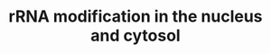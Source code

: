 ---
authors:
- ReactomeTeam
- Mkutmon
description: Human ribosomal RNAs (rRNAs) contain about 200 residues that are enzymatically
  modified after transcription in the nucleolus (Maden and Khan 1977, Maden 1988,
  Maden and Hughes 1997, reviewed in Hernandez-Verdun et al. 2010, Boschi-Muller and
  Motorin 2013). The modified residues occur in regions of the rRNAs that are located
  in functionally important parts of the ribosome, notably in the A and P peptidyl
  transfer sites, the polypeptide exit tunnel, and intersubunit contacts (Polikanov
  et al. 2015, reviewed in Decatur and Fournier 2002, Chow et al. 2007, Sharma and
  Lafontaine 2015). The two most common modifications are pseudouridines and 2'-O-methylribonucleotides.
  Formation of pseudouridine from encoded uridine is catalyzed by box H/ACA small
  nucleolar ribonucleoprotein (snoRNP) complexes (reviewed in Hamma and Ferre-D'Amare
  2010, Watkins and Bohnsack 2011, Ge and Yu 2013, Kierzek et al. 2014, Yu and Meier
  2014) and methylation of the hydroxyl group of the 2' carbon is catalyzed by box
  C/D snoRNPs (Kiss-Laszlo et al. 1996, Lapinaite et al. 2013, reviewed in Watkins
  and Bohnsack 2011). The snoRNP complexes contain common sets of protein subunits
  and unique snoRNAs that guide each complex to its target nucleotide of the rRNA
  by base-pairing between the snoRNA and the rRNA (reviewed in Henras et al. 2004,
  Watkins and Bohnsack 2011). Other modifications of rRNA include 5-methylcytidine
  (reviewed in Squires and Preiss 2010), 1-methylpseudouridine, 7-methylguanosine,
  6-dimethyladenosine, and 4-acetylcytidine (reviewed in Sharma and Lafontaine 2015).
  In yeast most modifications are introduced co-transcriptionally (Kos and Tollervey
  2010, reviewed in Turowski and Tollervey 2015), however the order of modification
  events and pre-rRNA cleavage events is not well characterized.  View original pathway
  at [http://www.reactome.org/PathwayBrowser/#DIAGRAM=6790901 Reactome].
last-edited: 2021-01-25
organisms:
- Homo sapiens
redirect_from:
- /index.php/Pathway:WP3828
- /instance/WP3828
schema-jsonld:
- '@context': https://schema.org/
  '@id': https://wikipathways.github.io/pathways/WP3828.html
  '@type': Dataset
  creator:
    '@type': Organization
    name: WikiPathways
  description: Human ribosomal RNAs (rRNAs) contain about 200 residues that are enzymatically
    modified after transcription in the nucleolus (Maden and Khan 1977, Maden 1988,
    Maden and Hughes 1997, reviewed in Hernandez-Verdun et al. 2010, Boschi-Muller
    and Motorin 2013). The modified residues occur in regions of the rRNAs that are
    located in functionally important parts of the ribosome, notably in the A and
    P peptidyl transfer sites, the polypeptide exit tunnel, and intersubunit contacts
    (Polikanov et al. 2015, reviewed in Decatur and Fournier 2002, Chow et al. 2007,
    Sharma and Lafontaine 2015). The two most common modifications are pseudouridines
    and 2'-O-methylribonucleotides. Formation of pseudouridine from encoded uridine
    is catalyzed by box H/ACA small nucleolar ribonucleoprotein (snoRNP) complexes
    (reviewed in Hamma and Ferre-D'Amare 2010, Watkins and Bohnsack 2011, Ge and Yu
    2013, Kierzek et al. 2014, Yu and Meier 2014) and methylation of the hydroxyl
    group of the 2' carbon is catalyzed by box C/D snoRNPs (Kiss-Laszlo et al. 1996,
    Lapinaite et al. 2013, reviewed in Watkins and Bohnsack 2011). The snoRNP complexes
    contain common sets of protein subunits and unique snoRNAs that guide each complex
    to its target nucleotide of the rRNA by base-pairing between the snoRNA and the
    rRNA (reviewed in Henras et al. 2004, Watkins and Bohnsack 2011). Other modifications
    of rRNA include 5-methylcytidine (reviewed in Squires and Preiss 2010), 1-methylpseudouridine,
    7-methylguanosine, 6-dimethyladenosine, and 4-acetylcytidine (reviewed in Sharma
    and Lafontaine 2015). In yeast most modifications are introduced co-transcriptionally
    (Kos and Tollervey 2010, reviewed in Turowski and Tollervey 2015), however the
    order of modification events and pre-rRNA cleavage events is not well characterized.  View
    original pathway at [http://www.reactome.org/PathwayBrowser/#DIAGRAM=6790901 Reactome].
  keywords:
  - 'DDX49 '
  - 'RPS6 '
  - 7-methylG-1639,
  - 'UTP20 '
  - 'NOP10 '
  - 'U3 snoRNA '
  - 'UTP6 '
  - 'WDR46 '
  - 'NOC4L '
  - 2'-O-methylribonucleotides
  - 'MPHOSPH10 '
  - WBSCR22:TRIMT112
  - ADP
  - pre-rRNA containing
  - TSR3
  - 'WDR3 '
  - MTAD
  - 'DKC1 '
  - 'DHX37 '
  - 'NHP2L1 '
  - 'FCF1 '
  - pseudouridine
  - 'NOL11 '
  - 'WDR75 '
  - 18SE
  - 7-methylG-1639
  - 'WBSCR22 '
  - 'NOL6 '
  - 'GAR1 '
  - 'DDX52 '
  - ATP
  - 5-methylC-4447
  - 1-methyl-3-aminocarboxypropylpseudoU-1248
  - 1-methylpseudoU-1248
  - 'IMP4 '
  - 'EMG1 '
  - 'RPS9 '
  - 'HEATR1 '
  - 6-dimethylA-1850,1851
  - 'Box H/ACA snoRNA '
  - Pi
  - pre-rRNA
  - 'WDR36 '
  - 'RRP7A '
  - Ac-CoA
  - PNO1
  - 21S
  - 'FBL '
  - 'UTP14C '
  - 'RRP36 '
  - 'WDR43 '
  - transcript
  - NAT10:THUMPD1
  - 'NAT10 '
  - 4-acetylcytidine-1377,1842
  - 'Box C/D snoRNA '
  - containing
  - 'IMP3 '
  - 'RPS7 '
  - 'DIEXF '
  - NOP2
  - 'UTP15 '
  - AdoHcy
  - 'RCL1 '
  - 'TRMT112 '
  - 'DDX47 '
  - 'PWP2 '
  - 'NOP56 '
  - 'DCAF13 '
  - DIMT1
  - 'NOP58 '
  - nascent pre-rRNA
  - 'UTP3 '
  - Box C/D snoRNP
  - 'RPS14 '
  - 'TBL3 '
  - AdoMet
  - 28S rRNA containing
  - 'UTP18 '
  - 'THUMPD1 '
  - 'RPS2 '
  - 'PDCD11 '
  - 'UTP11L '
  - 'UTP14A '
  - 'KRR1 '
  - 'BMS1 '
  - CoA-SH
  - Box H/ACA snoRNP
  - 'RRP9 '
  - 'NHP2 '
  - SSU Processome
  - 'NOP14 '
  - 'CIRH1A '
  license: CC0
  name: rRNA modification in the nucleus and cytosol
seo: CreativeWork
title: rRNA modification in the nucleus and cytosol
wpid: WP3828
---
